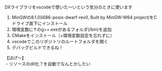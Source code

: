 DXライブラリをvscodeで使いた～いという気分のときに使います

1. MinGWの8.1.0(i686-posix-dwarf-rev0, Built by MinGW-W64 project)をCドライブ直下にインストール
2. 環境変数に↑のg++.exeがあるフォルダ(/bin)を追加
3. CMakeをインストール（+環境変数設定を忘れずに）
4. vscodeでこのリポジトリのルートフォルダを開く
5. デバッグビルドできるね！

【ほげ～】  
・リソースのdll化？を自動でなんとかしたい  
